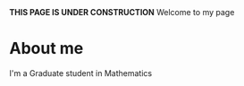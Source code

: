 <html>
  <head> 
    <b>THIS PAGE IS UNDER CONSTRUCTION</b> 
    <title>Homepage of Jebasingh R</title>
  </head>
  <body>
    Welcome to my page
    <h1>About me</h1>
    <p> I'm a Graduate student in  Mathematics </p>
  </body>
  </html>
  
